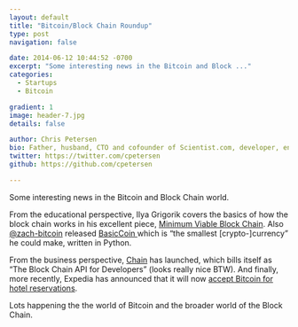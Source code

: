 ```yaml
---
layout: default
title: "Bitcoin/Block Chain Roundup"
type: post
navigation: false

date: 2014-06-12 10:44:52 -0700
excerpt: "Some interesting news in the Bitcoin and Block ..."
categories:
  - Startups
  - Bitcoin

gradient: 1
image: header-7.jpg
details: false

author: Chris Petersen
bio: Father, husband, CTO and cofounder of Scientist.com, developer, entrepreneur and technologist.
twitter: https://twitter.com/cpetersen
github: https://github.com/cpetersen

---
```



 Some interesting news in the Bitcoin and Block Chain world.  

 From the educational perspective, Ilya Grigorik covers the basics of how the block chain works in his excellent piece,  [Minimum Viable Block Chain](https://www.igvita.com/2014/05/05/minimum-viable-block-chain/). Also  [@zach-bitcoin](https://github.com/zack-bitcoin)  released  [BasicCoin ](https://github.com/zack-bitcoin/basiccoin) which is “the smallest [crypto-]currency” he could make, written in Python. 

 From the business perspective,  [Chain](https://chain.com)  has launched, which bills itself as “The Block Chain API for Developers” (looks really nice BTW). And finally, more recently, Expedia has announced that it will now  [accept Bitcoin for hotel reservations](http://blogs.wsj.com/moneybeat/2014/06/11/expedia-starts-accepting-bitcoin-for-hotel-bookings/). 

 Lots happening the the world of Bitcoin and the broader world of the Block Chain. 

 
